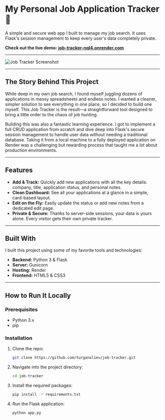 # My Personal Job Application Tracker 📝

A simple and secure web app I built to manage my job search. It uses Flask's session management to keep every user's data completely private.

**Check out the live demo:** [**job-tracker-nql4.onrender.com**](https://job-tracker-nql4.onrender.com)

---

![Job Tracker Screenshot](<img width="1443" height="772" alt="Image" src="https://github.com/user-attachments/assets/bf343b7b-84bc-43b0-9c3e-6c6741026ff8" />)

---
## The Story Behind This Project

While deep in my own job search, I found myself juggling dozens of applications in messy spreadsheets and endless notes. I wanted a cleaner, simpler solution to see everything in one place, so I decided to build one myself. This Job Tracker is the result—a straightforward tool designed to bring a little order to the chaos of job hunting.

Building this was also a fantastic learning experience. I got to implement a full CRUD application from scratch and dive deep into Flask's secure session management to handle user data without needing a traditional database. Taking it from a local machine to a fully deployed application on Render was a challenging but rewarding process that taught me a lot about production environments.

---
## Features

* **Add & Track:** Quickly add new applications with all the key details: company, title, application status, and personal notes.
* **Clean Dashboard:** See all your applications at a glance in a simple, card-based layout.
* **Edit on the Fly:** Easily update the status or add new notes from a dedicated edit page.
* **Private & Secure:** Thanks to server-side sessions, your data is yours alone. Every visitor gets their own private tracker.

---
## Built With

I built this project using some of my favorite tools and technologies:

* **Backend:** Python 3 & Flask
* **Server:** Gunicorn
* **Hosting:** Render
* **Frontend:** HTML5 & CSS3

---
## How to Run It Locally

### Prerequisites
* Python 3.x
* pip

### Installation

1.  Clone the repo:
    ```sh
    git clone https://github.com/turganaliev/job-tracker.git
    ```
2.  Navigate into the project directory:
    ```sh
    cd job-tracker
    ```
3.  Install the required packages:
    ```sh
    pip install -r requirements.txt
    ```
4.  Run the Flask application:
    ```sh
    python app.py
    ```
